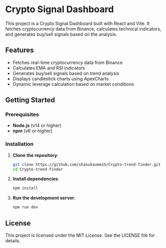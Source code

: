 # Crypto Signal Dashboard

This project is a Crypto Signal Dashboard built with React and Vite. It fetches cryptocurrency data from Binance, calculates technical indicators, and generates buy/sell signals based on the analysis.

## Features

- Fetches real-time cryptocurrency data from Binance  
- Calculates EMA and RSI indicators  
- Generates buy/sell signals based on trend analysis  
- Displays candlestick charts using ApexCharts  
- Dynamic leverage calculation based on market conditions  

## Getting Started

### Prerequisites

- **Node.js** (v14 or higher)  
- **npm** (v6 or higher)  

### Installation

1. **Clone the repository**:

    ```bash
    git clone https://github.com/shanukaumesh/Crypto-trend-finder.git
    cd Crypto-trend-finder
    ```

2. **Install dependencies**:

    ```bash
    npm install
    ```

3. **Run the development server**:  

    ```bash
    npm run dev
    ```

## License

This project is licensed under the MIT License. See the LICENSE file for details.
